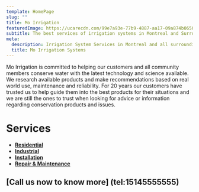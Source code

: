 ```yaml
---
template: HomePage
slug: ""
title: Mo Irrigation
featuredImage: https://ucarecdn.com/99e7a93e-77b9-4887-aa17-09a874b0650f/
subtitle: The best services of irrigation systems in Montreal and Surroundings
meta:
  description: Irrigation System Services in Montreal and all surroundings
  title: Mo Irrigation Systems
---
```

Mo Irrigation is committed to helping our customers and all community members conserve water with the latest technology and science available. We research available products and make recommendations based on real world use, maintenance and reliability. For 20 years our customers have trusted us to help guide them into the best products for their situations and we are still the ones to trust when looking for advice or information regarding conservation products and issues.

# Services

- **[Residential](#)** 
- **[Industrial](#)**
- **[Installation](#)**
- **[Repair & Maintenance](#)** 

## **[Call us now to know more] (tel:15145555555)**

